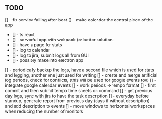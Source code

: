 ## TODO

[] - fix service failing after boot
[] - make calendar the central piece of the app

- [] - ts react
- [] - serverful app with webpack (or better solution)
- [] - have a page for stats
- [] - log to calendar
- [] - log to jira, submit logs all from GUI
- [] - possibly make into electron app

[] - periodically backup the logs, have a second file which is used for stats and logging, another one just used for writing
[] - create and merge artificial log periods, check for conflicts, (this will be used for google events too)
[] - integrate google calendar events
[] - work periods => tempo format
[] - first commit and then submit tempo time sheets on command
[] - get previous day logs, sync with jira to have the task description
[] - everyday before standup, generate report from previous day (days if without description) and add description to events
[] - move windows to horizontal workspaces when reducing the number of monitors
